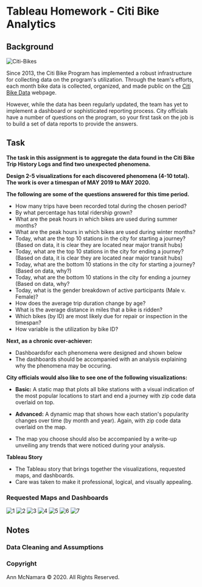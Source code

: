 # Tableau Homework - Citi Bike Analytics

## Background

![Citi-Bikes](Images/bike.jpeg)

Since 2013, the Citi Bike Program has implemented a robust infrastructure for collecting data on the program's utilization. Through the team's efforts, each month bike data is collected, organized, and made public on the [Citi Bike Data](https://www.citibikenyc.com/system-data) webpage.

However, while the data has been regularly updated, the team has yet to implement a dashboard or sophisticated reporting process. City officials have a number of questions on the program, so your first task on the job is to build a set of data reports to provide the answers.

## Task

**The task in this assignment is to aggregate the data found in the Citi Bike Trip History Logs and find two unexpected phenomena.** 

**Design 2-5 visualizations for each discovered phenomena (4-10 total). The work is over a timespan of MAY 2019 to MAY 2020.** 

**The following are some of the questions answered for this time period.**

* How many trips have been recorded total during the chosen period?
* By what percentage has total ridership grown?
* What are the peak hours in which bikes are used during summer months?
* What are the peak hours in which bikes are used during winter months?
* Today, what are the top 10 stations in the city for starting a journey? (Based on data, it is clear they are located near major transit hubs)
* Today, what are the top 10 stations in the city for ending a journey? (Based on data, it is clear they are located near major transit hubs)
* Today, what are the bottom 10 stations in the city for starting a journey? (Based on data, why?)
* Today, what are the bottom 10 stations in the city for ending a journey (Based on data, why?
* Today, what is the gender breakdown of active participants (Male v. Female)?
* How does the average trip duration change by age?
* What is the average distance in miles that a bike is ridden?
* Which bikes (by ID) are most likely due for repair or inspection in the timespan?
* How variable is the utilization by bike ID?

**Next, as a chronic over-achiever:**

* Dashboardsfor each phenomena were designed and shown below
* The dashboards should be accompanied with an analysis explaining why the phenomena may be occuring. 

**City officials would also like to see one of the following visualizations:**

* **Basic:** A static map that plots all bike stations with a visual indication of the most popular locations to start and end a journey with zip code data overlaid on top.

* **Advanced:** A dynamic map that shows how each station's popularity changes over time (by month and year). Again, with zip code data overlaid on the map.

* The map you choose should also be accompanied by a write-up unveiling any trends that were noticed during your analysis.

**Tableau Story**

* The Tableau story that brings together the visualizations, requested maps, and dashboards.
* Care was taken to  make it professional, logical, and visually appealing. 

### Requested Maps and Dashboards

![1](Images/1.StationMap.png)
![2](Images/2.StationThreshold.png)
![3](Images/3.PeaksInCommute.png)
![4](Images/4.BikeMaint1.png)
![5](Images/5.DailyRiders.png)
![6](Images/6.MostPopStations.png)
![7](Images/8.RiderDemo.png)


## Notes
### Data Cleaning and Assumptions


### Copyright

Ann McNamara © 2020. All Rights Reserved.

